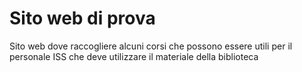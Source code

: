 # Sito web di prova

Sito web dove raccogliere alcuni corsi che possono essere utili per il personale ISS che deve utilizzare il materiale della biblioteca
